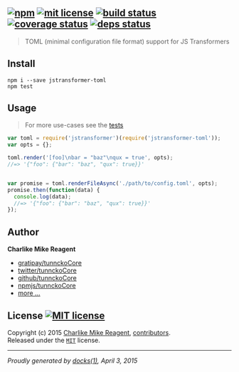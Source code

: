 ## [![npm][npmjs-img]][npmjs-url] [![mit license][license-img]][license-url] [![build status][travis-img]][travis-url] [![coverage status][coveralls-img]][coveralls-url] [![deps status][daviddm-img]][daviddm-url]

> TOML (minimal configuration file format) support for JS Transformers

## Install
```
npm i --save jstransformer-toml
npm test
```


## Usage
> For more use-cases see the [tests](./test.js)

```js
var toml = require('jstransformer')(require('jstransformer-toml'));
var opts = {};

toml.render('[foo]\nbar = "baz"\nqux = true', opts);
//=> '{"foo": {"bar": "baz", "qux": true}}'


var promise = toml.renderFileAsync('./path/to/config.toml', opts);
promise.then(function(data) {
  console.log(data);
  //=> '{"foo": {"bar": "baz", "qux": true}}'
});
```


## Author
**Charlike Mike Reagent**
+ [gratipay/tunnckoCore][author-gratipay]
+ [twitter/tunnckoCore][author-twitter]
+ [github/tunnckoCore][author-github]
+ [npmjs/tunnckoCore][author-npmjs]
+ [more ...][contrib-more]


## License [![MIT license][license-img]][license-url]
Copyright (c) 2015 [Charlike Mike Reagent][contrib-more], [contributors][contrib-graf].  
Released under the [`MIT`][license-url] license.


[npmjs-url]: http://npm.im/jstransformer-toml
[npmjs-img]: https://img.shields.io/npm/v/jstransformer-toml.svg?style=flat&label=jstransformer-toml

[coveralls-url]: https://coveralls.io/r/jstransformers/jstransformer-toml?branch=master
[coveralls-img]: https://img.shields.io/coveralls/jstransformers/jstransformer-toml.svg?style=flat

[license-url]: https://github.com/jstransformers/jstransformer-toml/blob/master/license.md
[license-img]: https://img.shields.io/badge/license-MIT-blue.svg?style=flat

[travis-url]: https://travis-ci.org/jstransformers/jstransformer-toml
[travis-img]: https://img.shields.io/travis/jstransformers/jstransformer-toml.svg?style=flat

[daviddm-url]: https://david-dm.org/jstransformers/jstransformer-toml
[daviddm-img]: https://img.shields.io/david/jstransformers/jstransformer-toml.svg?style=flat

[author-gratipay]: https://gratipay.com/tunnckoCore
[author-twitter]: https://twitter.com/tunnckoCore
[author-github]: https://github.com/tunnckoCore
[author-npmjs]: https://npmjs.org/~tunnckocore

[contrib-more]: http://j.mp/1stW47C
[contrib-graf]: https://github.com/jstransformers/jstransformer-toml/graphs/contributors

***

_Proudly generated by [docks(1)](https://github.com/tunnckoCore), April 3, 2015_